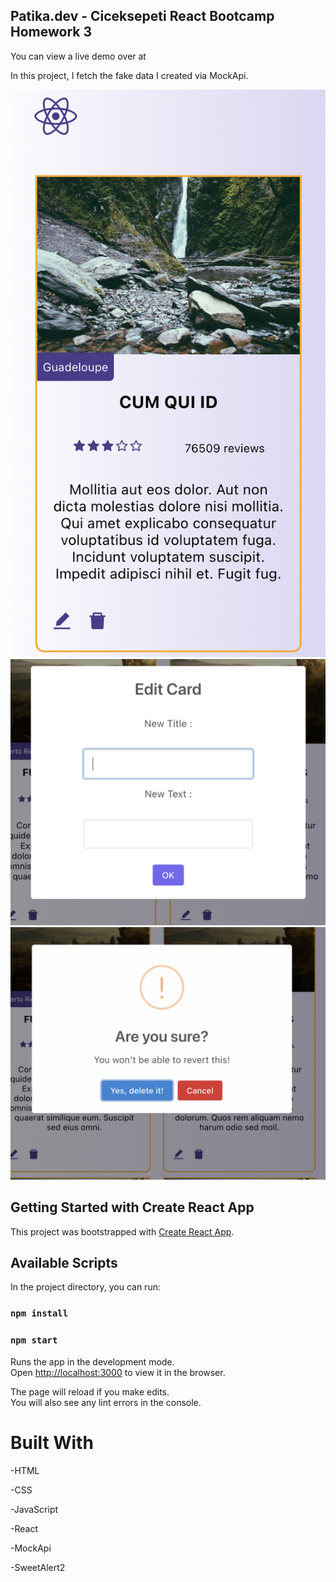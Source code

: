 ## Patika.dev - Ciceksepeti React Bootcamp Homework 3

You can view a live demo over at 

In this project, I fetch the fake data I created via MockApi.

![Homepage](/public/images/homepage.png)
![editCard](/public/images/editCard.png)
![deleteCard](/public/images/deleteCard.png)


## Getting Started with Create React App

This project was bootstrapped with [Create React App](https://github.com/facebook/create-react-app).

## Available Scripts

In the project directory, you can run:

### `npm install`

### `npm start`

Runs the app in the development mode.\
Open [http://localhost:3000](http://localhost:3000) to view it in the browser.

The page will reload if you make edits.\
You will also see any lint errors in the console.
# Built With

-HTML

-CSS

-JavaScript

-React

-MockApi

-SweetAlert2
